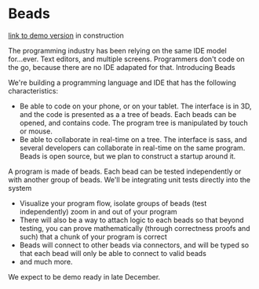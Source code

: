 # Beads

[link to demo version](http://172.105.28.212/) in construction

The programming industry has been relying on the same IDE model for...ever. Text editors, and multiple screens. Programmers don't code on the go, because there are no IDE adapated for that. Introducing Beads

We're building a programming language and IDE that has the following characteristics: 

- Be able to code on your phone, or on your tablet. The interface is in 3D, and the code is presented as a a tree of beads. Each beads can be opened, and contains code. The program tree is manipulated by touch or mouse. 
- Be able to collaborate in real-time on a tree. The interface is sass, and several developers can collaborate in real-time on the same program. Beads is open source, but we plan to construct a startup around it. 

A program is made of beads. Each bead can be tested independently or with another group of beads. We'll be integrating unit tests directly into the system
- Visualize your program flow, isolate groups of beads (test independently) zoom in and out of your program
- There will also be a way to attach logic to each beads so that beyond testing, you can prove mathematically (through correctness proofs and such) that a chunk of your program is correct
- Beads will connect to other beads via connectors, and will be typed so that each bead will only be able to connect to valid beads
- and much more.

We expect to be demo ready in late December. 
